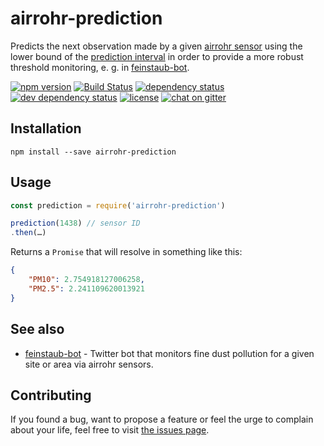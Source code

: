 # airrohr-prediction

Predicts the next observation made by a given [airrohr sensor](https://luftdaten.info) using the lower bound of the [prediction interval](https://en.wikipedia.org/wiki/Prediction_interval#Unknown_mean.2C_unknown_variance) in order to provide a more robust threshold monitoring, e. g. in [feinstaub-bot](https://github.com/juliuste/feinstaub-bot).

[![npm version](https://img.shields.io/npm/v/airrohr-prediction.svg)](https://www.npmjs.com/package/airrohr-prediction)
[![Build Status](https://travis-ci.org/juliuste/airrohr-prediction.svg?branch=master)](https://travis-ci.org/juliuste/airrohr-prediction)
[![dependency status](https://img.shields.io/david/juliuste/airrohr-prediction.svg)](https://david-dm.org/juliuste/airrohr-prediction)
[![dev dependency status](https://img.shields.io/david/dev/juliuste/airrohr-prediction.svg)](https://david-dm.org/juliuste/airrohr-prediction#info=devDependencies)
[![license](https://img.shields.io/github/license/juliuste/airrohr-prediction.svg?style=flat)](LICENSE)
[![chat on gitter](https://badges.gitter.im/juliuste.svg)](https://gitter.im/juliuste)

## Installation

```shell
npm install --save airrohr-prediction
```

## Usage

```js
const prediction = require('airrohr-prediction')

prediction(1438) // sensor ID
.then(…)
```

Returns a `Promise` that will resolve in something like this:

```json
{
    "PM10": 2.754918127006258,
    "PM2.5": 2.241109620013921
}
```

## See also

- [feinstaub-bot](https://github.com/juliuste/feinstaub-bot) -  Twitter bot that monitors fine dust pollution for a given site or area via airrohr sensors.

## Contributing

If you found a bug, want to propose a feature or feel the urge to complain about your life, feel free to visit [the issues page](https://github.com/juliuste/airrohr-prediction/issues).

